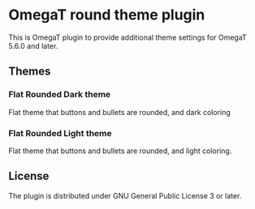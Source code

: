 # OmegaT round theme plugin

This is OmegaT plugin to provide additional theme settings for OmegaT 5.6.0 and later.

## Themes

### Flat Rounded Dark theme

Flat theme that buttons and bullets are rounded, and dark coloring

### Flat Rounded Light theme

Flat theme that buttons and bullets are rounded, and light coloring.


## License

The plugin is distributed under GNU General Public License 3 or later.

